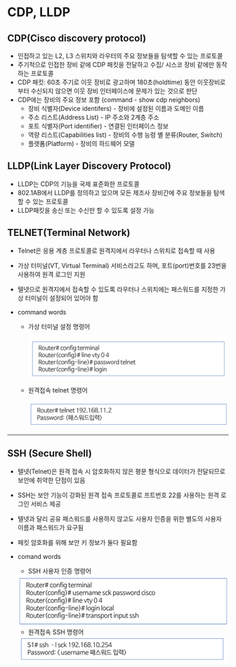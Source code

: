 # CDP, LLDP

## CDP(Cisco discovery protocol)

- 인접하고 있는 L2, L3 스위치와 라우터의 주요 정보들을 탐색할 수 있는 프로토콜
- 주기적으로 인접한 장비 같에 CDP 패킷을 전달하고 수집/
시스코 장비 같에만 동작하는 프로토콜
- CDP 패킷: 60초 주기로 이웃 장비로 광고하며 180초(holdtime) 동안 이웃장비로부터 수신되지 않으면 이웃 장비 인터페이스에 문제가 있는 것으로 판단
- CDP에는 장비의 주요 정보 포함 (command - show cdp neighbors)
    - 장비 식별자(Device identifers) - 장비에 설정된 이름과 도메인 이름
    - 주소 리스트(Address List) - IP 주소와 2계층 주소
    - 포트 식별자(Port identifier) - 연결된 인터페이스 정보
    - 역량 리스트(Capabilities list) - 장비의 수행 능령 별 분류(Router, Switch)
    - 플랫폼(Platform) - 장비의 하드웨어 모델

## LLDP(Link Layer Discovery Protocol)

- LLDP는 CDP의 기능을 국제 표준화한 프로토콜
- 802.1AB에서 LLDP를 정의하고 있으며 모든 제조사 장비간에 주요 정보들을 탐색할 수 있는 프로토콜
- LLDP패킷을 송신 또는 수신만 할 수 있도록 설정 가능

## TELNET(Terminal Network)

- Telnet은 응용 계층 프로토콜로 원격지에서 라우터나 스위치로 접속할 때 사용
- 가상 터미널(VT, Virtual Terminal) 서비스라고도 하며, 포트(port)번호를 23번을 사용하여 원격 로그인 지원
- 텔넷으로 원격지에서 접속할 수 있도록 라우터나 스위치에는 패스워드를 지정한 가상 터미널이 설정되어 있어야 함

- command words
    - 가상 터미널 설정 명령어
        
      <img src="./image/cdp1.png" alt="Alt123" width="600">
        
    - 원격접속 telnet 명령어
    
        <img src="./image/cdp2.png" alt="Alt123" width="600">

---

## SSH (Secure Shell)

- 텔넷(Telnet)은 원격 접속 시 암호화하지 않은 평문 형식으로 데이터가 전달되므로 보안에 취약한 단점이 있음
- SSH는 보안 기능이 강화된 원격 접속 프로토콜로 프트번호 22를 사용하는 원격 로그인 서비스 제공
- 텔넷과 달리 공유 패스워드를 사용하지 않고도 사용자 인증을 위한 별도의 사용자 이름과 패스워드가 요구됨
- 패킷 암호화를 위해 보안 키 정보가 둘다 필요함
- comand words
    - SSH 사용자 인증 명령어
        
    <img src="./image/cdp3.png" alt="Alt123" width="600">
        
    - 원격접속 SSH 명령어
    <img src="./image/cdp4.png" alt="Alt123" width="600">